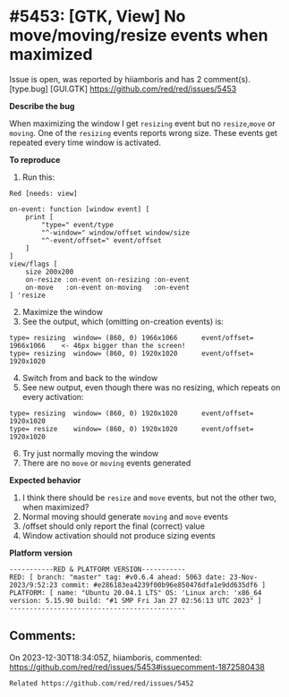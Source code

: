 
#5453: [GTK, View] No move/moving/resize events when maximized
================================================================================
Issue is open, was reported by hiiamboris and has 2 comment(s).
[type.bug] [GUI.GTK]
<https://github.com/red/red/issues/5453>

**Describe the bug**

When maximizing the window I get `resizing` event but no `resize`,`move` or `moving`. One of the `resizing` events reports wrong size. These events get repeated every time window is activated.

**To reproduce**

1. Run this:
```
Red [needs: view]

on-event: function [window event] [
	print [
		"type=" event/type
		"^-window=" window/offset window/size
		"^-event/offset=" event/offset
	]
]
view/flags [
	size 200x200
	on-resize :on-event on-resizing :on-event
	on-move   :on-event on-moving   :on-event
] 'resize
```
2. Maximize the window
3. See the output, which (omitting on-creation events) is:
```
type= resizing  window= (860, 0) 1966x1066      event/offset= 1966x1066    <- 46px bigger than the screen!
type= resizing  window= (860, 0) 1920x1020      event/offset= 1920x1020
```
4. Switch from and back to the window
5. See new output, even though there was no resizing, which repeats on every activation:
```
type= resizing  window= (860, 0) 1920x1020      event/offset= 1920x1020
type= resize    window= (860, 0) 1920x1020      event/offset= 1920x1020
```
6. Try just normally moving the window
7. There are no `move` or `moving` events generated

**Expected behavior**

1. I think there should be `resize` and `move` events, but not the other two, when maximized?
2. Normal moving should generate `moving` and `move` events
3. /offset should only report the final (correct) value
4. Window activation should not produce sizing events

**Platform version**
```
-----------RED & PLATFORM VERSION-----------
RED: [ branch: "master" tag: #v0.6.4 ahead: 5063 date: 23-Nov-2023/9:52:23 commit: #e286183ea4239f00b96e850476dfa1e9dd635df6 ]
PLATFORM: [ name: "Ubuntu 20.04.1 LTS" OS: 'Linux arch: 'x86_64 version: 5.15.90 build: "#1 SMP Fri Jan 27 02:56:13 UTC 2023" ]
--------------------------------------------
```


Comments:
--------------------------------------------------------------------------------

On 2023-12-30T18:34:05Z, hiiamboris, commented:
<https://github.com/red/red/issues/5453#issuecomment-1872580438>

    Related https://github.com/red/red/issues/5452

